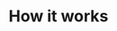 ---
layout: tiles
title: How it works
parent: How it works
nav_order: 2
has_children: true
permalink: /docs/how_it_works
hide_content: true
tiles:
  - title: test1
    description: blubb
    icon: address-card
  - title: test2
    description: blubb2
    icon: address-card
---